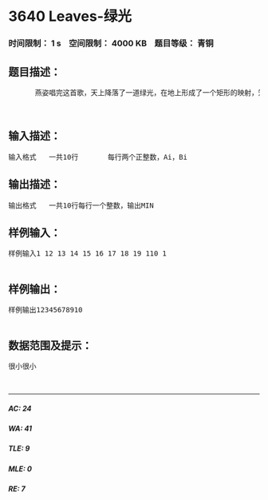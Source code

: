 # 3640 Leaves-绿光   
### 时间限制： 1 s&nbsp;&nbsp;&nbsp;&nbsp;空间限制： 4000 KB&nbsp;&nbsp;&nbsp;&nbsp;题目等级： 青铜  
## 题目描述：  

<pre>
   　　燕姿唱完这首歌，天上降落了一道绿光，在地上形成了一个矩形的映射，矩形的长为a，宽为b。燕姿向姿迷出了一个考题，谁能够把这个矩形绿光阵分成若干个正整数的正方形，谁的正方形边长之和最小，他就将得到燕姿的一个合影。姿迷们都很想得到合影，可是怎么分才最小呢？大家都束手无策，现在，这个问题交给你了。　　将边长为正整数a，b的长方形划分成若干边长均为正整数的正方形，每个正方形的边均平行于矩形的相应边，试求这些正方形边之和的最小值MIN。(如果这个长方形可以分成N个正方形，其中每个边长为Ai,那么MIN=A1+A2+...+AN  注意，数组A中的元素可能相等）  
  

</pre>
  
  
## 输入描述：  

<pre>
输入格式   一共10行       每行两个正整数，Ai，Bi       
</pre>
  
  
## 输出描述：  

<pre>
输出格式   一共10行每行一个整数，输出MIN
</pre>
  
  
## 样例输入：  

<pre>
样例输入1 12 13 14 15 16 17 18 19 110 1   

</pre>
  
  
## 样例输出：  

<pre>
样例输出12345678910  

</pre>
  
  
## 数据范围及提示：  

<pre>
很小很小  
  

</pre>
  
  
***  

##### AC: 24  
##### WA: 41  
##### TLE: 9  
##### MLE: 0  
##### RE: 7  
